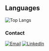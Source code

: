## Languages

<!-- ![Anurag's GitHub stats](https://github-readme-stats.vercel.app/api/?username=mrshuhrat&show_icons=true&title_color=fff&icon_color=79ff97&text_color=9f9f9f&bg_color=151515) -->

![Top Langs](https://github-readme-stats.vercel.app/api/top-langs/?username=mrshuhrat&layout=compact&title_color=fff&text_color=fff&bg_color=151515)

<h3>Contact</h3>

<a href="mailto:shukhratbekqobulov@gmail.com"><img alt="Email" src="https://img.shields.io/badge/Email-shukhratbekqobulov@gmail.com-blue?style=flat-square&logo=gmail"></a>
<a href="https://www.linkedin.com/in/shuhratbekqobulov"><img alt="LinkedIn" src="https://img.shields.io/badge/LinkedIn-Shuhratbek%20Qobulov-blue?style=flat-square&logo=linkedin%22"></a>
